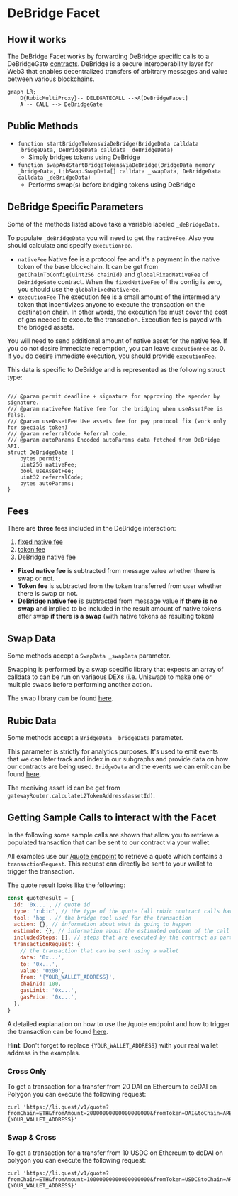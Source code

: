 # DeBridge Facet

## How it works

The DeBridge Facet works by forwarding DeBridge specific calls to a DeBridgeGate [contracts](https://docs.debridge.finance/contracts/mainnet-addresses). DeBridge is a secure interoperability layer for Web3 that enables decentralized transfers of arbitrary messages and value between various blockchains.

```mermaid
graph LR;
    D{RubicMultiProxy}-- DELEGATECALL -->A[DeBridgeFacet]
    A -- CALL --> DeBridgeGate
```

## Public Methods

- `function startBridgeTokensViaDeBridge(BridgeData calldata _bridgeData, DeBridgeData calldata _deBridgeData)`
  - Simply bridges tokens using DeBridge
- `function swapAndStartBridgeTokensViaDeBridge(BridgeData memory _bridgeData, LibSwap.SwapData[] calldata _swapData, DeBridgeData calldata _deBridgeData)`
  - Performs swap(s) before bridging tokens using DeBridge

## DeBridge Specific Parameters

Some of the methods listed above take a variable labeled `_deBridgeData`.

To populate `_deBridgeData` you will need to get the `nativeFee`. Also you should calculate and specify `executionFee`.
- `nativeFee`
  Native fee is a protocol fee and it's a payment in the native token of the base blockchain.
  It can be get from `getChainToConfig(uint256 chainId)` and `globalFixedNativeFee` of `DeBridgeGate` contract. When the `fixedNativeFee` of the config is zero, you should use the `globalFixedNativeFee`.
- `executionFee`
   The execution fee is a small amount of the intermediary token that incentivizes anyone to execute the transaction on the destination chain. In other words, the execution fee must cover the cost of gas needed to execute the transaction. Execution fee is payed with the bridged assets.

You will need to send additional amount of native asset for the native fee.
If you do not desire immediate redemption, you can leave `executionFee` as 0. If you do desire immediate execution, you should provide `executionFee`.

This data is specific to DeBridge and is represented as the following struct type:

```solidity

/// @param permit deadline + signature for approving the spender by signature.
/// @param nativeFee Native fee for the bridging when useAssetFee is false.
/// @param useAssetFee Use assets fee for pay protocol fix (work only for specials token)
/// @param referralCode Referral code.
/// @param autoParams Encoded autoParams data fetched from DeBridge API.
struct DeBridgeData {
    bytes permit;
    uint256 nativeFee;
    bool useAssetFee;
    uint32 referralCode;
    bytes autoParams;
}

```
## Fees

There are **three** fees included in the DeBridge interaction:
1) [fixed native fee](./LibFees.md)
2) [token fee](./LibFees.md)
3) DeBridge native fee

- **Fixed native fee** is subtracted from message value whether there is swap or not.
- **Token fee** is subtracted from the token transferred from user whether there is swap or not.
- **DeBridge native fee** is subtracted from message value **if there is no swap** and implied to be included in the result amount of native tokens after swap **if there is a swap** (with native tokens as resulting token)


## Swap Data

Some methods accept a `SwapData _swapData` parameter.

Swapping is performed by a swap specific library that expects an array of calldata to can be run on variaous DEXs (i.e. Uniswap) to make one or multiple swaps before performing another action.

The swap library can be found [here](../src/Libraries/LibSwap.sol).

## Rubic Data

Some methods accept a `BridgeData _bridgeData` parameter.

This parameter is strictly for analytics purposes. It's used to emit events that we can later track and index in our subgraphs and provide data on how our contracts are being used. `BridgeData` and the events we can emit can be found [here](../src/Interfaces/IRubic.sol).

The receiving asset id can be get from `gatewayRouter.calculateL2TokenAddress(assetId)`.

## Getting Sample Calls to interact with the Facet

In the following some sample calls are shown that allow you to retrieve a populated transaction that can be sent to our contract via your wallet.

All examples use our [/quote endpoint](https://apidocs.li.finance/reference/get_quote-1) to retrieve a quote which contains a `transactionRequest`. This request can directly be sent to your wallet to trigger the transaction.

The quote result looks like the following:

```javascript
const quoteResult = {
  id: '0x...', // quote id
  type: 'rubic', // the type of the quote (all rubic contract calls have the type "rubic")
  tool: 'hop', // the bridge tool used for the transaction
  action: {}, // information about what is going to happen
  estimate: {}, // information about the estimated outcome of the call
  includedSteps: [], // steps that are executed by the contract as part of this transaction, e.g. a swap step and a cross step
  transactionRequest: {
    // the transaction that can be sent using a wallet
    data: '0x...',
    to: '0x...',
    value: '0x00',
    from: '{YOUR_WALLET_ADDRESS}',
    chainId: 100,
    gasLimit: '0x...',
    gasPrice: '0x...',
  },
}
```

A detailed explanation on how to use the /quote endpoint and how to trigger the transaction can be found [here](https://apidocs.li.finance/reference/how-to-transfer-tokens).

**Hint**: Don't forget to replace `{YOUR_WALLET_ADDRESS}` with your real wallet address in the examples.

### Cross Only

To get a transaction for a transfer from 20 DAI on Ethereum to deDAI on Polygon you can execute the following request:

```shell
curl 'https://li.quest/v1/quote?fromChain=ETH&fromAmount=20000000000000000000&fromToken=DAI&toChain=ARB&toToken=deDAI&slippage=0.03&allowBridges=polygon&fromAddress={YOUR_WALLET_ADDRESS}'
```

### Swap & Cross

To get a transaction for a transfer from 10 USDC on Ethereum to deDAI on polygon you can execute the following request:

```shell
curl 'https://li.quest/v1/quote?fromChain=ETH&fromAmount=10000000000000000000&fromToken=USDC&toChain=ARB&toToken=deDAI&slippage=0.03&allowBridges=polygon&fromAddress={YOUR_WALLET_ADDRESS}'
```
